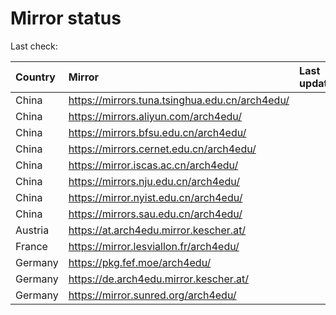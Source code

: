 <script src="./time.js"></script>
# Mirror status
Last check: <script type="text/javascript">localize(1713169107.8070893);</script>

|Country|Mirror|Last update|
|:------|:-----|:----------|
|China|https://mirrors.tuna.tsinghua.edu.cn/arch4edu/|<script type="text/javascript">localize(1713135597);</script>|
|China|https://mirrors.aliyun.com/arch4edu/|<script type="text/javascript">localize(1713135597);</script>|
|China|https://mirrors.bfsu.edu.cn/arch4edu/|<script type="text/javascript">localize(1713135597);</script>|
|China|https://mirrors.cernet.edu.cn/arch4edu/|<script type="text/javascript">localize(1713135597);</script>|
|China|https://mirror.iscas.ac.cn/arch4edu/|<script type="text/javascript">localize(1713135597);</script>|
|China|https://mirrors.nju.edu.cn/arch4edu/|<script type="text/javascript">localize(1713081839);</script>|
|China|https://mirror.nyist.edu.cn/arch4edu/|<script type="text/javascript">localize(1713135597);</script>|
|China|https://mirrors.sau.edu.cn/arch4edu/|<script type="text/javascript">localize(1713135597);</script>|
|Austria|https://at.arch4edu.mirror.kescher.at/|<script type="text/javascript">localize(1713135597);</script>|
|France|https://mirror.lesviallon.fr/arch4edu/|<script type="text/javascript">localize(1713135597);</script>|
|Germany|https://pkg.fef.moe/arch4edu/|<script type="text/javascript">localize(1713135597);</script>|
|Germany|https://de.arch4edu.mirror.kescher.at/|<script type="text/javascript">localize(1713135597);</script>|
|Germany|https://mirror.sunred.org/arch4edu/|<script type="text/javascript">localize(1713135597);</script>|

<script src="./tablefilter/tablefilter.js"></script>
<script src="./table.js"></script>